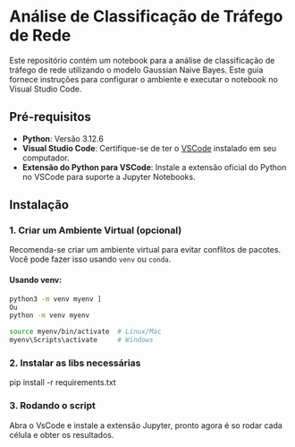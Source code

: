 # Análise de Classificação de Tráfego de Rede

Este repositório contém um notebook para a análise de classificação de tráfego de rede utilizando o modelo Gaussian Naive Bayes. Este guia fornece instruções para configurar o ambiente e executar o notebook no Visual Studio Code.

## Pré-requisitos

- **Python**: Versão 3.12.6
- **Visual Studio Code**: Certifique-se de ter o [VSCode](https://code.visualstudio.com/) instalado em seu computador.
- **Extensão do Python para VSCode**: Instale a extensão oficial do Python no VSCode para suporte a Jupyter Notebooks.

## Instalação

### 1. Criar um Ambiente Virtual (opcional)

Recomenda-se criar um ambiente virtual para evitar conflitos de pacotes. Você pode fazer isso usando `venv` ou `conda`.

#### Usando venv:

```bash
python3 -m venv myenv ]
Ou
python -m venv myenv

source myenv/bin/activate  # Linux/Mac
myenv\Scripts\activate     # Windows
```

### 2. Instalar as libs necessárias

pip install -r requirements.txt

### 3. Rodando o script

Abra o VsCode e instale a extensão Jupyter, pronto agora é so rodar cada célula e obter os resultados.
